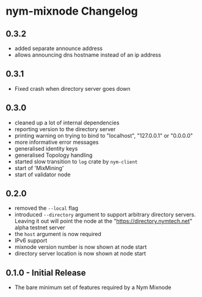 # nym-mixnode Changelog

## 0.3.2

* added separate announce address
* allows announcing dns hostname instead of an ip address 

## 0.3.1

* Fixed crash when directory server goes down

## 0.3.0

* cleaned up a lot of internal dependencies
* reporting version to the directory server
* printing warning on trying to bind to "localhost", "127.0.0.1" or "0.0.0.0"
* more informative error messages
* generalised identity keys
* generalised Topology handling
* started slow transition to `log` crate by `nym-client`
* start of 'MixMining'
* start of validator node

## 0.2.0

* removed the `--local` flag
* introduced `--directory` argument to support arbitrary directory servers. Leaving it out will point the node at the "https://directory.nymtech.net" alpha testnet server
* the `host` argument is now required
* IPv6 support
* mixnode version number is now shown at node start
* directory server location is now shown at node start

## 0.1.0 - Initial Release

* The bare minimum set of features required by a Nym Mixnode
